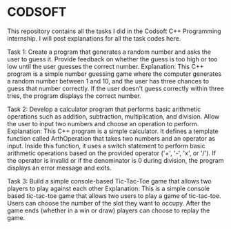 # CODSOFT
This repository contains all the tasks I did in the Codsoft C++ Programming internship. 
I will post explanations for all the task codes here.

Task 1: Create a program that generates a random number and asks the
user to guess it. Provide feedback on whether the guess is too
high or too low until the user guesses the correct number.
Explanation: This C++ program is a simple number guessing game where the computer generates a random number between 1 and 10, and the user has three chances to guess that number correctly. If the user doesn't guess correctly within three tries, the program displays the correct number.

Task 2: Develop a calculator program that performs basic arithmetic
operations such as addition, subtraction, multiplication, and
division. Allow the user to input two numbers and choose an
operation to perform.
Explanation: This C++ program is a simple calculator. It defines a template function called ArthOperation that takes two numbers and an operator as input. Inside this function, it uses a switch statement to perform basic arithmetic operations based on the provided operator ('+', '-', 'x', or '/'). If the operator is invalid or if the denominator is 0 during division, the program displays an error message and exits. 

Task 3: Build a simple console-based Tic-Tac-Toe game that
allows two players to play against each other
Explanation: This is a simple console based tic-tac-toe game that allows two users to play a game of tic-tac-toe. Users can choose the number of the slot they want to occupy. 
After the game ends (whether in a win or draw) players can choose to replay the game. 
